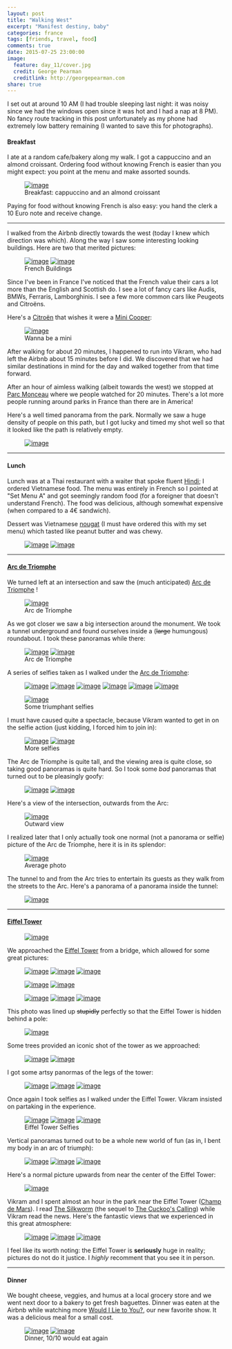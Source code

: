 ```yaml
---
layout: post
title: "Walking West"
excerpt: "Manifest destiny, baby"
categories: france
tags: [friends, travel, food]
comments: true
date: 2015-07-25 23:00:00
image:
  feature: day_11/cover.jpg
  credit: George Pearman
  creditlink: http://georgepearman.com
share: true
---
```


I set out at around 10 AM (I had trouble sleeping last night: it was noisy
since we had the windows open since it was hot and I had a nap at 8 PM).  No
fancy route tracking in this post unfortunately as my phone had extremely low
battery remaining (I wanted to save this for photographs).

#### Breakfast

I ate at a random cafe/bakery along my walk.  I got a cappuccino and an almond
croissant.  Ordering food without knowing French is easier than you might
expect: you point at the menu and make assorted sounds.

<figure class="full">
	<a href="{{site.url}}/images/day_11/1.jpg" title="Cappuccino and an almond croissant"><img src="{{site.url}}/images/day_11/1.jpg" alt="image"></a>
    <figcaption>Breakfast: cappuccino and an almond croissant</figcaption>
</figure>

Paying for food without knowing French is also easy: you hand the clerk a 10
Euro note and receive change.

---

I walked from the Airbnb directly towards the west (today I knew which
direction was which).  Along the way I saw some interesting looking buildings.
Here are two that merited pictures:

<figure class="half">
	<a href="{{site.url}}/images/day_11/2.jpg" title="French Building"><img src="{{site.url}}/images/day_11/2.jpg" alt="image"></a>
	<a href="{{site.url}}/images/day_11/3.jpg" title="French Building"><img src="{{site.url}}/images/day_11/3.jpg" alt="image"></a>
    <figcaption>French Buildings</figcaption>
</figure>

Since I've been in France I've noticed that the French value their cars a lot
more than the English and Scottish do.  I see a lot of fancy cars like Audis,
BMWs, Ferraris, Lamborghinis.  I see a few more common cars like Peugeots and
Citroëns.

Here's a [Citroën](http://www.citroen.com/en/) that wishes it were a [Mini
Cooper](http://www.miniusa.com/content/miniusa/en.html):

<figure class="full">
	<a href="{{site.url}}/images/day_11/4.jpg" title="I wish I were a Mini Cooper"><img src="{{site.url}}/images/day_11/4.jpg" alt="image"></a>
    <figcaption>Wanna be a mini</figcaption>
</figure>

After walking for about 20 minutes, I happened to run into Vikram, who had left
the Airbnb about 15 minutes before I did.  We discovered that we had similar
destinations in mind for the day and walked together from that time forward.

After an hour of aimless walking (albeit towards the west) we stopped at [Parc 
Monceau](https://en.wikipedia.org/wiki/Parc_Monceau) where we people watched
for 20 minutes.  There's a lot more people running around parks in France than
there are in America!

Here's a well timed panorama from the park.  Normally we saw a huge density of
people on this path, but I got lucky and timed my shot well so that it looked
like the path is relatively empty.

<figure class="full">
	<a href="{{site.url}}/images/day_11/6.jpg" title="Parc Monceau"><img src="{{site.url}}/images/day_11/6.jpg" alt="image"></a>
</figure>

---

#### Lunch

Lunch was at a Thai restaurant with a waiter that spoke fluent
[Hindi](https://en.wikipedia.org/wiki/Hindi); I ordered Vietnamese
food.  The menu was entirely in French so I pointed at "Set Menu A" and got
seemingly random food (for a foreigner that doesn't understand French).  The
food was delicious, although somewhat expensive (when compared to a 4€
sandwich).

Dessert was Vietnamese [nougat](https://en.wikipedia.org/wiki/Nougat) (I must
have ordered this with my set menu) which tasted like peanut butter and was
chewy.

<figure class="half">
	<a href="{{site.url}}/images/day_11/10.jpg" title=""><img src="{{site.url}}/images/day_11/10.jpg" alt="image"></a>
	<a href="{{site.url}}/images/day_11/11.jpg" title=""><img src="{{site.url}}/images/day_11/11.jpg" alt="image"></a>
</figure>

--- 

#### [Arc de Triomphe](https://en.wikipedia.org/wiki/Arc_de_Triomphe)

We turned left at an intersection and saw the (much anticipated) [Arc de
Triomphe](https://en.wikipedia.org/wiki/Arc_de_Triomphe) !

<figure class="full">
	<a href="{{site.url}}/images/day_11/9.jpg" title="Arc de Triomphe"><img src="{{site.url}}/images/day_11/9.jpg" alt="image"></a>
    <figcaption>Arc de Triomphe</figcaption>
</figure>

As we got closer we saw a big intersection around the monument.  We took
a tunnel underground and found ourselves inside a (<s>large</s> humungous) roundabout.  I took
these panoramas while there:

<figure class="full">
	<a href="{{site.url}}/images/day_11/12.jpg" title="Arc de Triomphe"><img src="{{site.url}}/images/day_11/12.jpg" alt="image"></a>
	<a href="{{site.url}}/images/day_11/26.jpg" title="Arc de Triomphe"><img src="{{site.url}}/images/day_11/26.jpg" alt="image"></a>
    <figcaption>Arc de Triomphe</figcaption>
</figure>

A series of selfies taken as I walked under the [Arc de Triomphe](https://en.wikipedia.org/wiki/Arc_de_Triomphe):

<figure class="third" style="padding-bottom:0px">
	<a href="{{site.url}}/images/day_11/15.jpg" title="Arc de Triomphe Selfie"><img src="{{site.url}}/images/day_11/15.jpg" alt="image"></a>
	<a href="{{site.url}}/images/day_11/16.jpg" title="Arc de Triomphe Selfie"><img src="{{site.url}}/images/day_11/16.jpg" alt="image"></a>
	<a href="{{site.url}}/images/day_11/17.jpg" title="Arc de Triomphe Selfie"><img src="{{site.url}}/images/day_11/17.jpg" alt="image"></a>
	<a href="{{site.url}}/images/day_11/18.jpg" title="Arc de Triomphe Selfie"><img src="{{site.url}}/images/day_11/18.jpg" alt="image"></a>
	<a href="{{site.url}}/images/day_11/20.jpg" title="Arc de Triomphe Selfie"><img src="{{site.url}}/images/day_11/20.jpg" alt="image"></a>
    <a href="{{site.url}}/images/day_11/21.jpg" title="Arc de Triomphe Selfie"><img src="{{site.url}}/images/day_11/21.jpg" alt="image"></a>
</figure>

<figure class="full" style="padding-top:0px">
    <a href="{{site.url}}/images/day_11/22.jpg" title="Arc de Triomphe Selfie"><img src="{{site.url}}/images/day_11/22.jpg" alt="image"></a>
    <figcaption>Some triumphant selfies</figcaption>
</figure>

I must have caused quite a spectacle, because Vikram wanted to get in on the selfie action (just kidding, I forced him to join in):

<figure class="half">
    <a href="{{site.url}}/images/day_11/23.jpg" title="Arc de Triomphe Selfie"><img src="{{site.url}}/images/day_11/23.jpg" alt="image"></a>
	<a href="{{site.url}}/images/day_11/24.jpg" title="Arc de Triomphe Selfie"><img src="{{site.url}}/images/day_11/24.jpg" alt="image"></a>
    <figcaption>More selfies</figcaption>
</figure>

The Arc de Triomphe is quite tall, and the viewing area is quite close, so
taking good panoramas is quite hard.  So I took some _bad_ panoramas that turned
out to be pleasingly goofy:

<figure class="full">
    <a href="{{site.url}}/images/day_11/27.jpg" title="Arc de Triomphe"><img src="{{site.url}}/images/day_11/27.jpg" alt="image"></a>
	<a href="{{site.url}}/images/day_11/28.jpg" title="Arc de Triomphe"><img src="{{site.url}}/images/day_11/28.jpg" alt="image"></a>
</figure>

Here's a view of the intersection, outwards from the Arc:

<figure class="full">
    <a href="{{site.url}}/images/day_11/30.jpg" title="Outward from the Arc de Triomphe"><img src="{{site.url}}/images/day_11/30.jpg" alt="image"></a>
    <figcaption>Outward view</figcaption>
</figure>

I realized later that I only actually took one normal (not a panorama or
selfie) picture of the Arc de Triomphe, here it is in its splendor:

<figure class="full">
    <a href="{{site.url}}/images/day_11/13.jpg" title=""><img src="{{site.url}}/images/day_11/13.jpg" alt="image"></a>
    <figcaption>Average photo</figcaption>
</figure>

The tunnel to and from the Arc tries to entertain its guests as they walk from
the streets to the Arc.  Here's a panorama of a panorama inside the tunnel:

<figure class="full">
	<a href="{{site.url}}/images/day_11/31.jpg" title="Pano of a pano"><img src="{{site.url}}/images/day_11/31.jpg" alt="image"></a>
</figure>

---

#### [Eiffel Tower](https://en.wikipedia.org/wiki/Eiffel_Tower)

<figure class="full">
	<a href="{{site.url}}/images/day_11/33.jpg" title="Eiffel Tower"><img src="{{site.url}}/images/day_11/33.jpg" alt="image"></a>
</figure>

We approached the [Eiffel Tower](https://en.wikipedia.org/wiki/Eiffel_Tower)
from a bridge, which allowed for some great pictures:

<figure class="full" style="padding-bottom:0px">
	<a href="{{site.url}}/images/day_11/35.jpg" title="Eiffel Tower"><img src="{{site.url}}/images/day_11/35.jpg" alt="image"></a>
    <a href="{{site.url}}/images/day_11/43.jpg" title="Eiffel Tower"><img src="{{site.url}}/images/day_11/43.jpg" alt="image"></a>
	<a href="{{site.url}}/images/day_11/41.jpg" title="Eiffel Tower"><img src="{{site.url}}/images/day_11/41.jpg" alt="image"></a>
</figure>

<figure class="half" style="padding-bottom:0px; padding-top:0px">
	<a href="{{site.url}}/images/day_11/38.jpg" title="Eiffel Tower"><img src="{{site.url}}/images/day_11/38.jpg" alt="image"></a>
	<a href="{{site.url}}/images/day_11/34.jpg" title="Eiffel Tower"><img src="{{site.url}}/images/day_11/34.jpg" alt="image"></a>
</figure>

<figure class="third" style="padding-top:0px">
	<a href="{{site.url}}/images/day_11/36.jpg" title="Eiffel Tower Selfie"><img src="{{site.url}}/images/day_11/36.jpg" alt="image"></a>
	<a href="{{site.url}}/images/day_11/37.jpg" title="Eiffel Tower Selfie"><img src="{{site.url}}/images/day_11/37.jpg" alt="image"></a>
	<a href="{{site.url}}/images/day_11/42.jpg" title="Eiffel Tower Selfie"><img src="{{site.url}}/images/day_11/42.jpg" alt="image"></a>
</figure>

This photo was lined up <s>stupidly</s> perfectly so that the Eiffel Tower is
hidden behind a pole:

<figure class="full" >
	<a href="{{site.url}}/images/day_11/39.jpg" title=""><img src="{{site.url}}/images/day_11/39.jpg" alt="image"></a>
</figure>

Some trees provided an iconic shot of the tower as we approached:

<figure class="full">
	<a href="{{site.url}}/images/day_11/44.jpg" title="Eiffel Tower"><img src="{{site.url}}/images/day_11/44.jpg" alt="image"></a>
	<a href="{{site.url}}/images/day_11/47.jpg" title="Eiffel Tower"><img src="{{site.url}}/images/day_11/47.jpg" alt="image"></a>
</figure>

I got some artsy panormas of the legs of the tower:

<figure class="full">
	<a href="{{site.url}}/images/day_11/48.jpg" title="Eiffel Tower"><img src="{{site.url}}/images/day_11/48.jpg" alt="image"></a>
	<a href="{{site.url}}/images/day_11/49.jpg" title="Eiffel Tower"><img src="{{site.url}}/images/day_11/49.jpg" alt="image"></a>
	<a href="{{site.url}}/images/day_11/50.jpg" title="Eiffel Tower"><img src="{{site.url}}/images/day_11/50.jpg" alt="image"></a>
</figure>

Once again I took selfies as I walked under the Eiffel Tower.  Vikram insisted
on partaking in the experience.

<figure class="third">
	<a href="{{site.url}}/images/day_11/53.jpg" title="Eiffel Tower Selfie"><img src="{{site.url}}/images/day_11/53.jpg" alt="image"></a>
	<a href="{{site.url}}/images/day_11/54.jpg" title="Eiffel Tower Selfie"><img src="{{site.url}}/images/day_11/54.jpg" alt="image"></a>
	<a href="{{site.url}}/images/day_11/55.jpg" title="Eiffel Tower Selfie"><img src="{{site.url}}/images/day_11/55.jpg" alt="image"></a>
    <figcaption>Eiffel Tower Selfies</figcaption>
</figure>

Vertical panoramas turned out to be a whole new world of fun (as in, I bent my
body in an arc of triumph):

<figure class="third">
	<a href="{{site.url}}/images/day_11/57.jpg" title="Eiffel Tower"><img src="{{site.url}}/images/day_11/57.jpg" alt="image"></a>
	<a href="{{site.url}}/images/day_11/58.jpg" title="Eiffel Tower"><img src="{{site.url}}/images/day_11/58.jpg" alt="image"></a>
	<a href="{{site.url}}/images/day_11/59.jpg" title="Eiffel Tower"><img src="{{site.url}}/images/day_11/59.jpg" alt="image"></a>
</figure>

Here's a normal picture upwards from near the center of the Eiffel Tower:

<figure class="full">
	<a href="{{site.url}}/images/day_11/52.jpg" title="Eiffel Tower"><img src="{{site.url}}/images/day_11/52.jpg" alt="image"></a>
</figure>

Vikram and I spent almost an hour in the park near the Eiffel Tower ([Champ de Mars](https://en.wikipedia.org/wiki/Champ_de_Mars)).  I read [The
Silkworm](https://en.wikipedia.org/wiki/The_Silkworm) (the sequel to [The
Cuckoo's Calling](https://en.wikipedia.org/wiki/The_Cuckoo%27s_Calling)) while
Vikram read the news.  Here's the fantastic views that we experienced in this
great atmosphere:

<figure class="third">
	<a href="{{site.url}}/images/day_11/60.jpg" title="Eiffel Tower"><img src="{{site.url}}/images/day_11/60.jpg" alt="image"></a>
	<a href="{{site.url}}/images/day_11/63.jpg" title="Girl sits by Eiffel Tower"><img src="{{site.url}}/images/day_11/63.jpg" alt="image"></a>
	<a href="{{site.url}}/images/day_11/64.jpg" title="Eiffel Tower Selfie"><img src="{{site.url}}/images/day_11/64.jpg" alt="image"></a>
</figure>

I feel like its worth noting: the Eiffel Tower is __seriously__ huge in
reality; pictures do not do it justice.  I _highly_ recomment that you see it
in person.

---

#### Dinner 

We bought cheese, veggies, and humus at a local grocery store and we went next
door to a bakery to get fresh baguettes.  Dinner was eaten at the Airbnb while
watching more [Would I Lie to You?](https://en.wikipedia.org/wiki/Would_I_Lie_to_You%3F_(TV_series)), our new favorite show.  It was a delicious meal for a small cost.

<figure class="half">
	<a href="{{site.url}}/images/day_11/66.jpg" title=""><img src="{{site.url}}/images/day_11/66.jpg" alt="image"></a>
	<a href="{{site.url}}/images/day_11/67.jpg" title=""><img src="{{site.url}}/images/day_11/67.jpg" alt="image"></a>
    <figcaption>Dinner, 10/10 would eat again</figcaption>
</figure>
